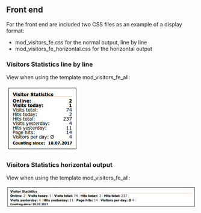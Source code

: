 ## Front end

For the front end are included two CSS files as an example of a display format:

* mod_visitors_fe.css for the normal output, line by line
* mod_visitors_fe_horizontal.css for the horizontal output

### Visitors Statistics line by line
View when using the template mod_visitors_fe_all:

![Visitors Statistics line by line](images/visitors-package-fe-en.jpg)

### Visitors Statistics horizontal output
View when using the template mod_visitors_fe_all:

![Visitors Statistics horizontal output](images/visitors-package-fe-horizontal-en.jpg)
